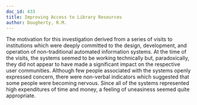 ```yaml
---
doc_id: 433
title: Improving Access to Library Resources
author: Dougherty, R.M.
---
```


The motivation for this investigation derived from a
series of visits to institutions which were deeply committed
to the design, development, and operation of non-traditional
automated information systems.  At the time of the visits,
the systems seemed to be working technically but, paradoxically,
they did not appear to have made a significant impact on the
respective user communities.  Although few people associated
with the systems openly expressed concern, there were non-verbal
indicators which suggested that some people were becoming nervous.
Since all of the systems represented high expenditures of time
and money, a feeling of uneasiness seemed quite appropriate.